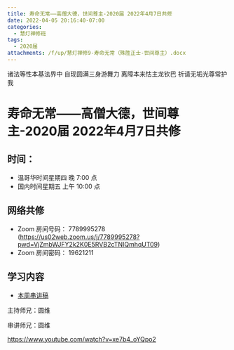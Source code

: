 ```yaml
---
title: 寿命无常——高僧大德，世间尊主-2020届 2022年4月7日共修
date: 2022-04-05 20:16:40-07:00
categories:
  - 慧灯禅修班
tags:
  - 2020届
attachments: /f/up/慧灯禅修9-寿命无常（殊胜正士-世间尊主）.docx
---
```

诸法等性本基法界中 自现圆满三身游舞力 
离障本来怙主龙钦巴 祈请无垢光尊常护我

# 寿命无常——高僧大德，世间尊主-2020届 2022年4月7日共修

## 时间：

* 温哥华时间星期四 晚 7:00 点
* 国内时间星期五 上午 10:00 点

## 网络共修
* Zoom 房间号码： 7789995278 (<https://us02web.zoom.us/j/7789995278?pwd=VjZmbWJFY2k2K0E5RVB2cTNIQmhqUT09>)
* Zoom 房间密码： 19621211

## 学习内容

* [本周串讲稿](/f/up/慧灯禅修9-寿命无常（殊胜正士-世间尊主）.docx)

主持师兄：圆维

串讲师兄：圆维

<https://www.youtube.com/watch?v=xe7b4_oYQpo2>